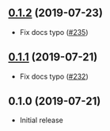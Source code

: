 ## [0.1.2] (2019-07-23)

- Fix docs typo ([#235])

## [0.1.1] (2019-07-21)

- Fix docs typo ([#232])

## 0.1.0 (2019-07-21)

- Initial release

[0.1.2]: https://github.com/iqlusioninc/crates/pull/236
[#235]: https://github.com/iqlusioninc/crates/pull/235
[0.1.1]: https://github.com/iqlusioninc/crates/pull/233
[#232]: https://github.com/iqlusioninc/crates/pull/232
